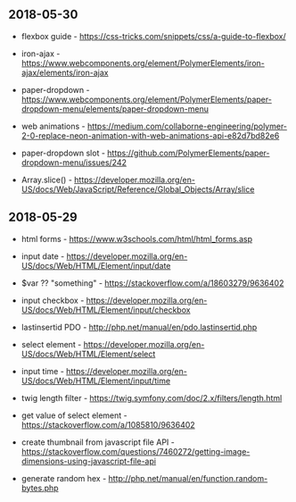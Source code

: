 
## 2018-05-30

* flexbox guide - https://css-tricks.com/snippets/css/a-guide-to-flexbox/
* iron-ajax - https://www.webcomponents.org/element/PolymerElements/iron-ajax/elements/iron-ajax
* paper-dropdown - https://www.webcomponents.org/element/PolymerElements/paper-dropdown-menu/elements/paper-dropdown-menu

* web animations - https://medium.com/collaborne-engineering/polymer-2-0-replace-neon-animation-with-web-animations-api-e82d7bd82e6

* paper-dropdown slot - https://github.com/PolymerElements/paper-dropdown-menu/issues/242
* Array.slice() - https://developer.mozilla.org/en-US/docs/Web/JavaScript/Reference/Global_Objects/Array/slice

## 2018-05-29

* html forms - https://www.w3schools.com/html/html_forms.asp
* input date - https://developer.mozilla.org/en-US/docs/Web/HTML/Element/input/date
* $var ?? "something" - https://stackoverflow.com/a/18603279/9636402

* input checkbox - https://developer.mozilla.org/en-US/docs/Web/HTML/Element/input/checkbox
* lastinsertid PDO - http://php.net/manual/en/pdo.lastinsertid.php

* select element - https://developer.mozilla.org/en-US/docs/Web/HTML/Element/select
* input time - https://developer.mozilla.org/en-US/docs/Web/HTML/Element/input/time

* twig length filter - https://twig.symfony.com/doc/2.x/filters/length.html

* get value of select element - https://stackoverflow.com/a/1085810/9636402

* create thumbnail from javascript file API - https://stackoverflow.com/questions/7460272/getting-image-dimensions-using-javascript-file-api

* generate random hex - http://php.net/manual/en/function.random-bytes.php